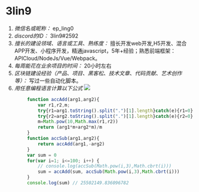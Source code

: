 # 3lin9

1. *微信名或昵称：* ep_ling0
2. *discord的ID：* 3lin9#2592
3. *擅长的建设领域、语言或工具、熟练度：* 擅长开发web开发,H5开发、混合APP开发、小程序开发，精通javascript，5年+经验；熟悉前端框架：APICloud/NodeJs/Vue/Webpack。
4. *每周能花在业余项目的时间：* 20小时左右
5. *区块链建设经验（产品、项目、黑客松、技术文章、代码贡献、艺术创作等）：* 写过一些自动化脚本。
6. *用任意编程语言计算以下公式*
![](https://latex.codecogs.com/svg.image?\sum_{n=1}^{100}\left&space;(n^{3}-\sqrt[3]{n}&space;\right&space;))

```javascript
		function accAdd(arg1,arg2){
			var r1,r2,m; 
			try{r1=arg1.toString().split(".")[1].length}catch(e){r1=0} 
			try{r2=arg2.toString().split(".")[1].length}catch(e){r2=0} 
			m=Math.pow(10,Math.max(r1,r2)) 
			return (arg1*m+arg2*m)/m 
		}
		function accSub(arg1,arg2){
			return accAdd(arg1,-arg2)
		}
		var sum = 0
		for(var i=1; i<=100; i++) {
			// console.log(accSub(Math.pow(i,3),Math.cbrt(i)))
			sum = accAdd(sum, accSub(Math.pow(i,3),Math.cbrt(i)))
		}
		console.log(sum) // 25502149.836096782
```
